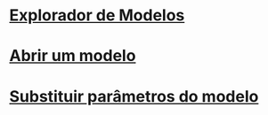 # [Explorador de Modelos](template-explorer.md)
# [Abrir um modelo](open-a-template.md)
# [Substituir parâmetros do modelo](replace-template-parameters.md)
